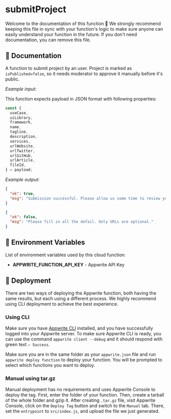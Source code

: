 # submitProject

Welcome to the documentation of this function 👋 We strongly recommend keeping this file in sync with your function's logic to make sure anyone can easily understand your function in the future. If you don't need documentation, you can remove this file.

## 🤖 Documentation

A function to submit project by an user. Project is marked as `isPublished=false`, so it needs moderator to approve it manually before it's public.

<!-- Update with your description, for example 'Create Stripe payment and return payment URL' -->

_Example input:_

This function expects payload in JSON format with following properties:

```js
const {
  useCase,
  uiLibrary,
  framework,
  name,
  tagline,
  description,
  services,
  urlWebsite,
  urlTwitter,
  urlGitHub,
  urlArticle,
  fileId,
} = payload;
```

<!-- If input is expected, add example -->

_Example output:_

<!-- Update with your expected output -->

```json
{
  "ok": true,
  "msg": "Submission successful. Please allow us some time to review your project."
}
```

```json
{
  "ok": false,
  "msg": "Please fill in all the defail. Only URLs are optional."
}
```

## 📝 Environment Variables

List of environment variables used by this cloud function:

- **APPWRITE_FUNCTION_API_KEY** - Appwrite API Key
<!-- Add your custom environment variables -->

## 🚀 Deployment

There are two ways of deploying the Appwrite function, both having the same results, but each using a different process. We highly recommend using CLI deployment to achieve the best experience.

### Using CLI

Make sure you have [Appwrite CLI](https://appwrite.io/docs/command-line#installation) installed, and you have successfully logged into your Appwrite server. To make sure Appwrite CLI is ready, you can use the command `appwrite client --debug` and it should respond with green text `✓ Success`.

Make sure you are in the same folder as your `appwrite.json` file and run `appwrite deploy function` to deploy your function. You will be prompted to select which functions you want to deploy.

### Manual using tar.gz

Manual deployment has no requirements and uses Appwrite Console to deploy the tag. First, enter the folder of your function. Then, create a tarball of the whole folder and gzip it. After creating `.tar.gz` file, visit Appwrite Console, click on the `Deploy Tag` button and switch to the `Manual` tab. There, set the `entrypoint` to `src/index.js`, and upload the file we just generated.

